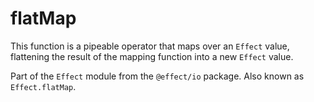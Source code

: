 # flatMap

This function is a pipeable operator that maps over an `Effect` value,
flattening the result of the mapping function into a new `Effect` value.

Part of the `Effect` module from the `@effect/io` package. Also known as `Effect.flatMap`.

